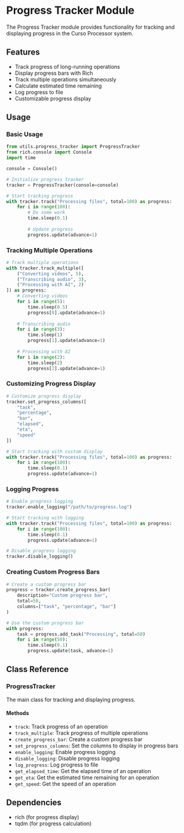 # Progress Tracker Module

The Progress Tracker module provides functionality for tracking and displaying progress in the Curso Processor system.

## Features

- Track progress of long-running operations
- Display progress bars with Rich
- Track multiple operations simultaneously
- Calculate estimated time remaining
- Log progress to file
- Customizable progress display

## Usage

### Basic Usage

```python
from utils.progress_tracker import ProgressTracker
from rich.console import Console
import time

console = Console()

# Initialize progress tracker
tracker = ProgressTracker(console=console)

# Start tracking progress
with tracker.track("Processing files", total=100) as progress:
    for i in range(100):
        # Do some work
        time.sleep(0.1)
        
        # Update progress
        progress.update(advance=1)
```

### Tracking Multiple Operations

```python
# Track multiple operations
with tracker.track_multiple([
    ("Converting videos", 5),
    ("Transcribing audio", 3),
    ("Processing with AI", 2)
]) as progress:
    # Converting videos
    for i in range(5):
        time.sleep(0.5)
        progress[0].update(advance=1)
    
    # Transcribing audio
    for i in range(3):
        time.sleep(1)
        progress[1].update(advance=1)
    
    # Processing with AI
    for i in range(2):
        time.sleep(2)
        progress[2].update(advance=1)
```

### Customizing Progress Display

```python
# Customize progress display
tracker.set_progress_columns([
    "task",
    "percentage",
    "bar",
    "elapsed",
    "eta",
    "speed"
])

# Start tracking with custom display
with tracker.track("Processing files", total=100) as progress:
    for i in range(100):
        time.sleep(0.1)
        progress.update(advance=1)
```

### Logging Progress

```python
# Enable progress logging
tracker.enable_logging("/path/to/progress.log")

# Start tracking with logging
with tracker.track("Processing files", total=100) as progress:
    for i in range(100):
        time.sleep(0.1)
        progress.update(advance=1)

# Disable progress logging
tracker.disable_logging()
```

### Creating Custom Progress Bars

```python
# Create a custom progress bar
progress = tracker.create_progress_bar(
    description="Custom progress bar",
    total=50,
    columns=["task", "percentage", "bar"]
)

# Use the custom progress bar
with progress:
    task = progress.add_task("Processing", total=50)
    for i in range(50):
        time.sleep(0.1)
        progress.update(task, advance=1)
```

## Class Reference

### ProgressTracker

The main class for tracking and displaying progress.

#### Methods

- `track`: Track progress of an operation
- `track_multiple`: Track progress of multiple operations
- `create_progress_bar`: Create a custom progress bar
- `set_progress_columns`: Set the columns to display in progress bars
- `enable_logging`: Enable progress logging
- `disable_logging`: Disable progress logging
- `log_progress`: Log progress to file
- `get_elapsed_time`: Get the elapsed time of an operation
- `get_eta`: Get the estimated time remaining for an operation
- `get_speed`: Get the speed of an operation

## Dependencies

- rich (for progress display)
- tqdm (for progress calculation)